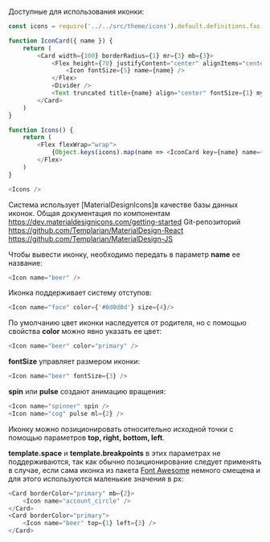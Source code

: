 Доступные для использования иконки:
```js noeditor
const icons = require('../../src/theme/icons').default.definitions.fas

function IconCard({ name }) {
    return (
        <Card width={100} borderRadius={1} mr={3} mb={3}>
            <Flex height={70} justifyContent="center" alignItems="center">
                <Icon fontSize={5} name={name} />
            </Flex>
            <Divider />
            <Text truncated title={name} align="center" fontSize={1} my={2} px={1}>{name}</Text>
        </Card>
    )
}

function Icons() {
    return (
        <Flex flexWrap="wrap">
            {Object.keys(icons).map(name => <IconCard key={name} name={name} />)}
        </Flex>
    )
}

<Icons />
```

Система использует [MaterialDesignIcons]в качестве базы данных иконок.
Общая документация по компонентам
https://dev.materialdesignicons.com/getting-started
Git-репозиторий
 https://github.com/Templarian/MaterialDesign-React
 https://github.com/Templarian/MaterialDesign-JS

Чтобы вывести иконку, необходимо передать в параметр **name** ее название:
```js 
<Icon name="beer" />
```

Иконка поддерживает систему отступов:
```js
<Icon name="face" color={'#0d0d0d'} size={4}/>
```

По умолчанию цвет иконки наследуется от родителя, но с помощью свойства **color** можно явно указать ее цвет:
```js
<Icon name="beer" color="primary" />
```

**fontSize** управляет размером иконки:
```js
<Icon name="beer" fontSize={3} />
```

**spin** или **pulse** создают анимацию вращения:
```js
<Icon name="spinner" spin />
<Icon name="cog" pulse ml={2} />
```

Иконку можно позиционировать относительно исходной точки с помощью параметров **top, right, bottom, left**. 

**template.space** и **template.breakpoints** в этих параметрах не поддерживаются, так как обычно позиционирование следует применять в случае, если сама иконка из пакета [Font Awesome](https://fontawesome.com/icons?d=gallery&m=free) немного смещена и для этого используются маленькие значения в px:
```js
<Card borderColor="primary" mb={2}>
    <Icon name="account_circle" />
</Card>
<Card borderColor="primary">
    <Icon name="beer" top={1} left={3} />
</Card>
```